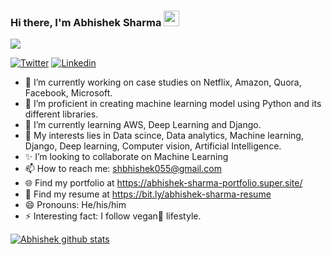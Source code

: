 ### Hi there, I'm **Abhishek Sharma** <img src="https://media.giphy.com/media/hvRJCLFzcasrR4ia7z/giphy.gif" width="25px">

<p align="left"> <img src="https://komarev.com/ghpvc/?username=abhishek676062&label=Views&color=blue&style=plastic" abhishek676062" /> </p>

[![Twitter](https://img.shields.io/twitter/follow/MR_ABHISHEK_55?style=social)](https://twitter.com/MR_ABHISHEK_55)
[![Linkedin](https://img.shields.io/badge/-LinkedIn-blue?style=flat-square&logo=Linkedin&logoColor=white&link=https://www.linkedin.com/in/abhishek-sharma-rgpv/)](https://www.linkedin.com/in/abhishek-sharma-rgpv/)




- 🔭 I’m currently working on case studies on Netflix, Amazon, Quora, Facebook, Microsoft.
- 🌱 I’m proficient in creating machine learning model using Python and its different libraries.
- 📗 I’m currently learning AWS, Deep Learning and Django.
- 💬 My interests lies in Data scince, Data analytics, Machine learning, Django, Deep learning, Computer vision, Artificial Intelligence.
- ✨ I’m looking to collaborate on Machine Learning 
- 📫 How to reach me: shbhishek055@gmail.com 
- 🌐 Find my portfolio at https://abhishek-sharma-portfolio.super.site/
- 👀 Find my resume at https://bit.ly/abhishek-sharma-resume
- 😄 Pronouns: He/his/him
- ⚡ Interesting fact: I follow vegan🍃 lifestyle. 


[![Abhishek  github stats](https://github-readme-stats.vercel.app/api?username=abhishek676062&theme=merko&show_icons=true)](https://github.com/abhishek676062/github-readme-stats)

  <!---
Abhishek676062/Abhishek676062 is a ✨ special ✨ repository because its `README.md` (this file) appears on your GitHub profile.
You can click the Preview link to take a look at your changes.
--->
